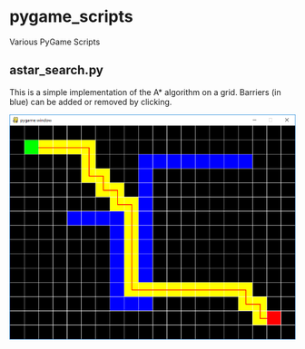 # pygame_scripts
Various PyGame Scripts


## astar_search.py

This is a simple implementation of the A* algorithm on a grid. Barriers (in blue) can be added or removed by clicking.

![Simple A*](astar_simple.png)
